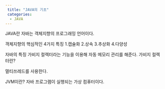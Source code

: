 ```yaml
---
 title: "JAVA의 기초"
 categories:
  - JAVA
---
```


JAVA란
자바는 객체지향의 프로그래밍 언어이다.

객체지향의 핵심적인 4가지 특징
1.캡슐화
2.상속
3.추상화
4.다양성


자바의 특징
가비지 컬렉터라는 기능을 이용해 자동 메모리 관리를 해준다.
가비지 컬렉터란?

멀티쓰레드를 사용한다. 


JVM이란?
자바 프로그램이 실행되는 가상 컴퓨터이다.
